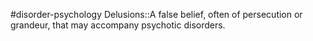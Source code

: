 #disorder-psychology 
Delusions::A false belief, often of persecution or grandeur, that may accompany psychotic disorders. 